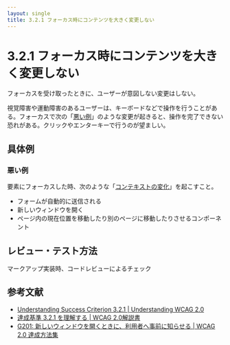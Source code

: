 ```yaml
---
layout: single
title: 3.2.1 フォーカス時にコンテンツを大きく変更しない
---
```


# 3.2.1 フォーカス時にコンテンツを大きく変更しない

フォーカスを受け取ったときに、ユーザーが意図しない変更はしない。

視覚障害や運動障害のあるユーザーは、キーボードなどで操作を行うことがある。フォーカスで次の「[悪い例](/a11y-guidelines/3/2/1#悪い例)」のような変更が起きると、操作を完了できない恐れがある。クリックやエンターキーで行うのが望ましい。

## 具体例

### 悪い例

要素にフォーカスした時、次のような「[コンテキストの変化](https://waic.jp/docs/UNDERSTANDING-WCAG20/consistent-behavior-receive-focus.html#context-changedef)」を起こすこと。

- フォームが自動的に送信される
- 新しいウィンドウを開く
- ページ内の現在位置を移動したり別のページに移動したりさせるコンポーネント

## レビュー・テスト方法

マークアップ実装時、コードレビューによるチェック

## 参考文献

- [Understanding Success Criterion 3.2.1 | Understanding WCAG 2.0](https://www.w3.org/TR/UNDERSTANDING-WCAG20/consistent-behavior-receive-focus.html)
- [達成基準 3.2.1 を理解する | WCAG 2.0解説書](https://waic.jp/docs/UNDERSTANDING-WCAG20/consistent-behavior-receive-focus.html)
- [G201: 新しいウィンドウを開くときに、利用者へ事前に知らせる | WCAG 2.0 達成方法集](https://waic.jp/docs/WCAG-TECHS/G201.html)
